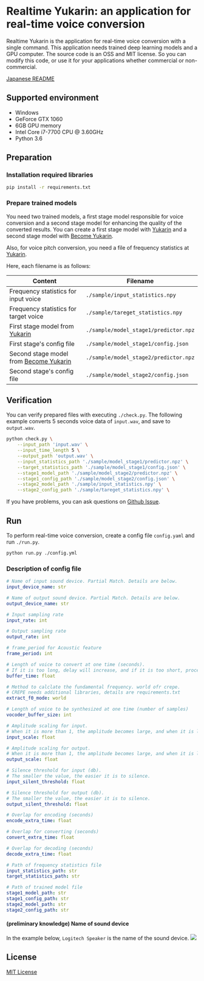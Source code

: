 # Realtime Yukarin: an application for real-time voice conversion
Realtime Yukarin is the application for real-time voice conversion with a single command.
This application needs trained deep learning models and a GPU computer.
The source code is an OSS and MIT license.
So you can modify this code, or use it for your applications whether commercial or non-commercial.

[Japanese README](./README_jp.md)

## Supported environment
* Windows
* GeForce GTX 1060
* 6GB GPU memory
* Intel Core i7-7700 CPU @ 3.60GHz
* Python 3.6

## Preparation
### Installation required libraries
```bash
pip install -r requirements.txt
```

### Prepare trained models
You need two trained models, a first stage model responsible for voice conversion
and a second stage model for enhancing the quality of the converted results.
You can create a first stage model with [Yukarin](https://github.com/Hiroshiba/yukarin)
and a second stage model with [Become Yukarin](https://github.com/Hiroshiba/become-yukarin).

Also, for voice pitch conversion, you need a file of frequency statistics
at [Yukarin](https://github.com/Hiroshiba/yukarin).

Here, each filename is as follows:

|  Content  |  Filename  |
| ---- | ---- |
|  Frequency statistics for input voice  |  `./sample/input_statistics.npy`  |
|  Frequency statistics for target voice  |  `./sample/tareget_statistics.npy`  |
|  First stage model from [Yukarin](https://github.com/Hiroshiba/yukarin)  |  `./sample/model_stage1/predictor.npz`  |
|  First stage's config file  |  `./sample/model_stage1/config.json`  |
|  Second stage model from [Become Yukarin](https://github.com/Hiroshiba/become-yukarin) |  `./sample/model_stage2/predictor.npz`  |
|  Second stage's config file  |  `./sample/model_stage2/config.json`  |

## Verification
You can verify prepared files with executing `./check.py`.
The following example converts 5 seconds voice data of `input.wav`, and save to `output.wav`.

```bash
python check.py \
    --input_path 'input.wav' \
    --input_time_length 5 \
    --output_path 'output.wav' \
    --input_statistics_path './sample/model_stage1/predictor.npz' \
    --target_statistics_path './sample/model_stage1/config.json' \
    --stage1_model_path './sample/model_stage2/predictor.npz' \
    --stage1_config_path './sample/model_stage2/config.json' \
    --stage2_model_path './sample/input_statistics.npy' \
    --stage2_config_path './sample/tareget_statistics.npy' \

```

If you have problems, you can ask questions
on [Github Issue](https://github.com/Hiroshiba/realtime-yukarin/issues).

## Run
To perform real-time voice conversion, create a config file `config.yaml` and run `./run.py`.

```bash
python run.py ./config.yml
```

### Description of config file
```yaml
# Name of input sound device. Partial Match. Details are below.
input_device_name: str

# Name of output sound device. Partial Match. Details are below.
output_device_name: str

# Input sampling rate
input_rate: int

# Output sampling rate
output_rate: int

# frame_period for Acoustic feature
frame_period: int

# Length of voice to convert at one time (seconds).
# If it is too long, delay will increase, and if it is too short, processing will not catch up.
buffer_time: float

# Method to calclate the fundamental frequency. world ofr crepe.
# CREPE needs additional libraries, details are requirements.txt
extract_f0_mode: world

# Length of voice to be synthesized at one time (number of samples)
vocoder_buffer_size: int

# Amplitude scaling for input.
# When it is more than 1, the amplitude becomes large, and when it is less than 1, the amplitude becomes small.
input_scale: float

# Amplitude scaling for output.
# When it is more than 1, the amplitude becomes large, and when it is less than 1, the amplitude becomes small.
output_scale: float

# Silence threshold for input (db).
# The smaller the value, the easier it is to silence.
input_silent_threshold: float

# Silence threshold for output (db).
# The smaller the value, the easier it is to silence.
output_silent_threshold: float

# Overlap for encoding (seconds)
encode_extra_time: float

# Overlap for converting (seconds)
convert_extra_time: float

# Overlap for decoding (seconds)
decode_extra_time: float

# Path of frequency statistics file
input_statistics_path: str
target_statistics_path: str

# Path of trained model file
stage1_model_path: str
stage1_config_path: str
stage2_model_path: str
stage2_config_path: str
```

#### (preliminary knowledge) Name of sound device
In the example below, `Logitech Speaker` is the name of the sound device.
<img src='https://user-images.githubusercontent.com/4987327/59046047-2eaf9980-88bc-11e9-8732-0a7d80ef2d2e.png'>

## License
[MIT License](./LICENSE)
